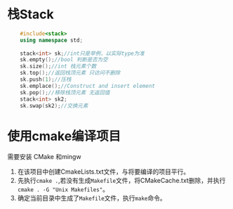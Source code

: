 # 栈Stack
```cpp
    #include<stack>
    using namespace std;
    
    stack<int> sk;//int只是举例，以实际type为准
    sk.empty();//bool 判断是否为空
    sk.size();//int 栈元素个数
    sk.top();//返回栈顶元素 只访问不删除
    sk.push(1);//压栈
    sk.emplace();//Construct and insert element
    sk.pop();//移除栈顶元素 无返回值
    stack<int> sk2;
    sk.swap(sk2);//交换元素
```

# 使用cmake编译项目
需要安装 CMake 和mingw
1. 在该项目中创建CmakeLists.txt文件，与将要编译的项目平行。
2. 先执行`cmake .`,若没有生成`Makefile`文件，将CMakeCache.txt删除，并执行`cmake . -G "Unix Makefiles"`。
3. 确定当前目录中生成了`Makefile`文件，执行`make`命令。
